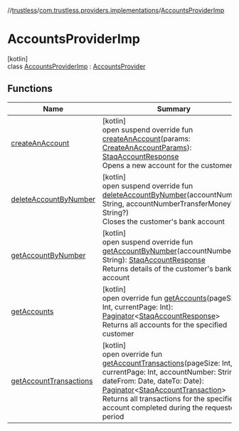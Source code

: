 //[trustless](../../../index.md)/[com.trustless.providers.implementations](../index.md)/[AccountsProviderImp](index.md)

# AccountsProviderImp

[kotlin]\
class [AccountsProviderImp](index.md) : [AccountsProvider](../../com.trustless.providers/-accounts-provider/index.md)

## Functions

| Name | Summary |
|---|---|
| [createAnAccount](create-an-account.md) | [kotlin]<br>open suspend override fun [createAnAccount](create-an-account.md)(params: [CreateAnAccountParams](../../com.trustless.requests.accounts.createAnAccount/-create-an-account-params/index.md)): [StaqAccountResponse](../../com.trustless.requests.accounts/-staq-account-response/index.md)<br>Opens a new account for the customer |
| [deleteAccountByNumber](delete-account-by-number.md) | [kotlin]<br>open suspend override fun [deleteAccountByNumber](delete-account-by-number.md)(accountNumber: String, accountNumberTransferMoneyTo: String?)<br>Closes the customer's bank account |
| [getAccountByNumber](get-account-by-number.md) | [kotlin]<br>open suspend override fun [getAccountByNumber](get-account-by-number.md)(accountNumber: String): [StaqAccountResponse](../../com.trustless.requests.accounts/-staq-account-response/index.md)<br>Returns details of the customer's bank account |
| [getAccounts](get-accounts.md) | [kotlin]<br>open override fun [getAccounts](get-accounts.md)(pageSize: Int, currentPage: Int): [Paginator](../../com.trustless.paginator/-paginator/index.md)&lt;[StaqAccountResponse](../../com.trustless.requests.accounts/-staq-account-response/index.md)&gt;<br>Returns all accounts for the specified customer |
| [getAccountTransactions](get-account-transactions.md) | [kotlin]<br>open override fun [getAccountTransactions](get-account-transactions.md)(pageSize: Int, currentPage: Int, accountNumber: String, dateFrom: Date, dateTo: Date): [Paginator](../../com.trustless.paginator/-paginator/index.md)&lt;[StaqAccountTransaction](../../com.trustless.requests.accounts/-staq-account-transaction/index.md)&gt;<br>Returns all transactions for the specified account completed during the requested period |
